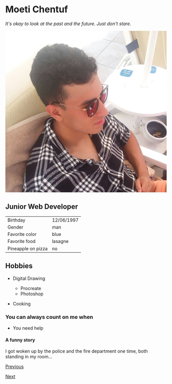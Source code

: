 <!-- H1 -->
# Moeti Chentuf

<!-- Italic -->
*It's okay to look at the past and the future. Just don't stare.*


<!-- Images -->

![moeti](moeti)

<!-- H2 -->

## Junior Web Developer

<!-- Table -->
|| |
|:--------|:--------|
|Birthday|12/06/1997| 
|Gender|man| 
|Favorite color|blue|
|Favorite food| lasagne|
|Pineapple on pizza|no|

<!-- H3 -->
## Hobbies


* Digital Drawing
    
    * Procreate
    * Photoshop

* Cooking

<!-- H4 -->

### You can always count on me when
- You need help

<!-- H5 -->

#### A funny story

I got woken up by the police and the fire department one time, both standing in my room...

<!-- links -->
    
   
 [Previous](https://github.com/EddyGHendrickx/HTML.io?fbclid=IwAR3bP1J1KkapE9BJQGHI17FX-Vh37Uce5vp3bH3SaLjWrZHpQ9E9rhVwfs0)

 [Next](https://github.com/nbenin/markdown-to-html?fbclid=IwAR3km4gMdNUnmxg6M_YcEyMovqwt3HCpWIBC2SiYlvGScN3meQbxIGy6Jhg)